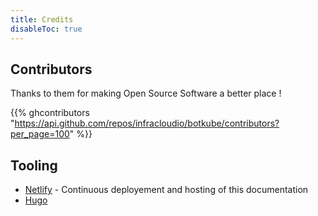 ```yaml
---
title: Credits
disableToc: true
---
```


## Contributors

Thanks to them <i class="fas fa-heart"></i> for making Open Source Software a better place !

{{% ghcontributors "https://api.github.com/repos/infracloudio/botkube/contributors?per_page=100" %}}

## Tooling

* [Netlify](https://www.netlify.com) - Continuous deployement and hosting of this documentation
* [Hugo](https://gohugo.io/)

